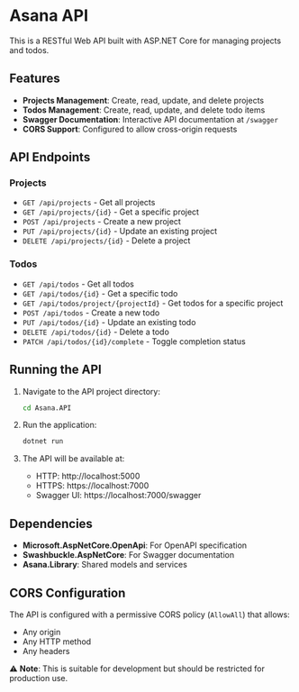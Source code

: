 # Asana API

This is a RESTful Web API built with ASP.NET Core for managing projects and todos.

## Features

- **Projects Management**: Create, read, update, and delete projects
- **Todos Management**: Create, read, update, and delete todo items
- **Swagger Documentation**: Interactive API documentation at `/swagger`
- **CORS Support**: Configured to allow cross-origin requests

## API Endpoints

### Projects

- `GET /api/projects` - Get all projects
- `GET /api/projects/{id}` - Get a specific project
- `POST /api/projects` - Create a new project
- `PUT /api/projects/{id}` - Update an existing project
- `DELETE /api/projects/{id}` - Delete a project

### Todos

- `GET /api/todos` - Get all todos
- `GET /api/todos/{id}` - Get a specific todo
- `GET /api/todos/project/{projectId}` - Get todos for a specific project
- `POST /api/todos` - Create a new todo
- `PUT /api/todos/{id}` - Update an existing todo
- `DELETE /api/todos/{id}` - Delete a todo
- `PATCH /api/todos/{id}/complete` - Toggle completion status

## Running the API

1. Navigate to the API project directory:

   ```bash
   cd Asana.API
   ```

2. Run the application:

   ```bash
   dotnet run
   ```

3. The API will be available at:
   - HTTP: http://localhost:5000
   - HTTPS: https://localhost:7000
   - Swagger UI: https://localhost:7000/swagger

## Dependencies

- **Microsoft.AspNetCore.OpenApi**: For OpenAPI specification
- **Swashbuckle.AspNetCore**: For Swagger documentation
- **Asana.Library**: Shared models and services

## CORS Configuration

The API is configured with a permissive CORS policy (`AllowAll`) that allows:

- Any origin
- Any HTTP method
- Any headers

⚠️ **Note**: This is suitable for development but should be restricted for production use.
